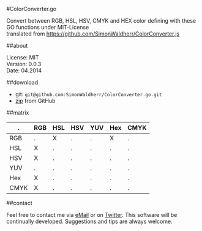 #ColorConverter.go

Convert between RGB, HSL, HSV, CMYK and HEX color defining with these GO functions under MIT-License  
translated from https://github.com/SimonWaldherr/ColorConverter.js

##about

License:   MIT  
Version: 0.0.3  
Date:  04.2014  

##download

* git: ```git@github.com:SimonWaldherr/ColorConverter.go.git```
* [zip](https://github.com/SimonWaldherr/ColorConverter.go/archive/master.zip) from GitHub

##matrix

  . | RGB | HSL | HSV | YUV | Hex | CMYK
----|-----|-----|-----|-----|-----|-----
RGB |  .  |  X  |  .  |  .  |  X  |  .
HSL |  X  |  .  |  .  |  .  |  .  |  .
HSV |  X  |  .  |  .  |  .  |  .  |  .
YUV |  .  |  .  |  .  |  .  |  .  |  .
Hex |  X  |  .  |  .  |  .  |  .  |  .
CMYK|  X  |  .  |  .  |  .  |  .  |  .

##contact

Feel free to contact me via [eMail](mailto:contact@simonwaldherr.de) or on [Twitter](http://twitter.com/simonwaldherr). This software will be continually developed. Suggestions and tips are always welcome.
